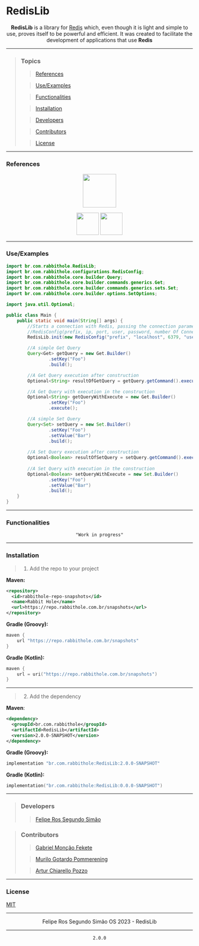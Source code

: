 # RedisLib

<div align="center">

**RedisLib** is a library for [Redis](https://redis.io/) which,
even though it is light and simple to use, proves itself to be powerful and efficient.
It was created to facilitate the development of applications that use **Redis**

</div>

---

>### Topics
>
>> [References](#references)
>
>> [Use/Examples](#useexamples)
>
>> [Functionalities](#functionalities)
>
>> [Installation](#installation)
>
>> [Developers](#developers)
>
>> [Contributors](#contributors)
>
>> [License](#license)

---

### References

<div align="center">

<a href="https://redis.io"><img style="display: inline-block; vertical-align: middle;" src="https://cdn.jsdelivr.net/gh/devicons/devicon/icons/redis/redis-original.svg" width="90" height="90"></a>

<a href="https://pt.wikipedia.org/wiki/Princípio_KISS"><img src="https://github.githubassets.com/images/icons/emoji/unicode/1f48b.png" width="60" height="60"></a>
<a href="https://en.wikipedia.org/wiki/Overengineering"><img src="https://github.githubassets.com/images/icons/emoji/unicode/2699.png" width="60" height="60"></a>

</div>

---

### Use/Examples

```java
import br.com.rabbithole.RedisLib;
import br.com.rabbithole.configurations.RedisConfig;
import br.com.rabbithole.core.builder.Query;
import br.com.rabbithole.core.builder.commands.generics.Get;
import br.com.rabbithole.core.builder.commands.generics.sets.Set;
import br.com.rabbithole.core.builder.options.SetOptions;

import java.util.Optional;

public class Main {
    public static void main(String[] args) {
        //Starts a connection with Redis, passing the connection parameters
        //RedisConfig(prefix, ip, port, user, password, number Of Connections)
        RedisLib.init(new RedisConfig("prefix", "localhost", 6379, "user", "password", 100));

        //A simple Get Query
        Query<Get> getQuery = new Get.Builder()
                .setKey("Foo")
                .build();

        //A Get Query execution after construction
        Optional<String> resultOfGetQuery = getQuery.getCommand().execute();

        //A Get Query with execution in the construction
        Optional<String> getQueryWithExecute = new Get.Builder()
                .setKey("Foo")
                .execute();

        //A simple Set Query
        Query<Set> setQuery = new Set.Builder()
                .setKey("Foo")
                .setValue("Bar")
                .build();
        
        //A Set Query execution after construction
        Optional<Boolean> resultOfSetQuery = setQuery.getCommand().execute();
        
        //A Set Query with execution in the construction
        Optional<Boolean> setQueryWithExecute = new Set.Builder()
                .setKey("Foo")
                .setValue("Bar")
                .build();
    }
}
```

---

### Functionalities

<div align="center">

    "Work in progress"
    
</div>

---

### Installation

> 1. Add the repo to your project

**Maven:**

```xml
<repository>
  <id>rabbithole-repo-snapshots</id>
  <name>Rabbit Hole</name>
  <url>https://repo.rabbithole.com.br/snapshots</url>
</repository>
```

**Gradle (Groovy):**

```groovy
maven {
    url "https://repo.rabbithole.com.br/snapshots"
}
```

**Gradle (Kotlin):**

```kotlin
maven {
    url = uri("https://repo.rabbithole.com.br/snapshots")
}
```

---

> 2. Add the dependency

**Maven**:

```xml
<dependency>
  <groupId>br.com.rabbithole</groupId>
  <artifactId>RedisLib</artifactId>
  <version>2.0.0-SNAPSHOT</version>
</dependency>
```

**Gradle (Groovy):**

```groovy
implementation "br.com.rabbithole:RedisLib:2.0.0-SNAPSHOT"
```

**Gradle (Kotlin):**

```kotlin
implementation("br.com.rabbithole:RedisLib:0.0.0-SNAPSHOT")
```

---

> ### Developers
>
>> [Felipe Ros Segundo Simão](https://github.com/FelipeRos19)

> ### Contributors
> 
>> [Gabriel Monção Fekete](https://github.com/gabrielfeket)
> 
>> [Murilo Gotardo Pommerening](https://github.com/Murilo-Gotardo)
>
>> [Artur Chiarello Pozzo](https://github.com/Pozzoo)

---

### License

[MIT](https://choosealicense.com/licenses/mit/)

---

<p align="center">Felipe Ros Segundo Simão OS 2023 - RedisLib</p>

---

<div align="center">

    2.0.0
    
</div> 
